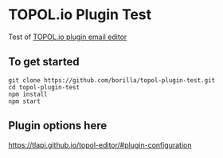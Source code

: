 # TOPOL.io Plugin Test

Test of [TOPOL.io plugin email editor](https://topol.io/tariff-plugin)

## To get started

```
git clone https://github.com/borilla/topol-plugin-test.git
cd topol-plugin-test
npm install
npm start
```

## Plugin options here

https://tlapi.github.io/topol-editor/#plugin-configuration
